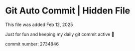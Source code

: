 # Git Auto Commit | Hidden File

This file was added Feb 12, 2025

Just for fun and keeping my daily git commit active 🤪

commit number: 2734846
